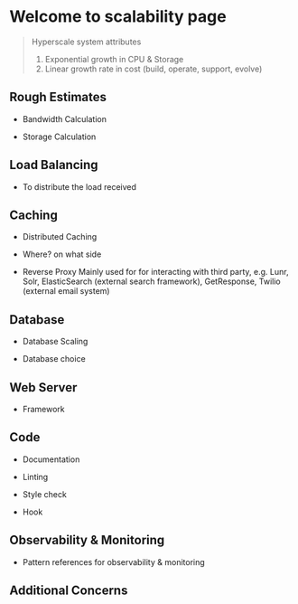 # Welcome to scalability page
> Hyperscale system attributes
> 1. Exponential growth in CPU & Storage
> 2. Linear growth rate in cost (build, operate, support, evolve)

## Rough Estimates 

* Bandwidth Calculation

* Storage Calculation

## Load Balancing
* To distribute the load received

## Caching
* Distributed Caching

* Where? on what side

* Reverse Proxy 
Mainly used for for interacting with third party, e.g. Lunr, Solr, ElasticSearch (external search framework), GetResponse, Twilio (external email system)

## Database
* Database Scaling

* Database choice

## Web Server

* Framework

## Code

* Documentation

* Linting

* Style check

* Hook

## Observability & Monitoring

* Pattern references for observability & monitoring

## Additional Concerns